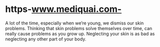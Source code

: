 # https-www.mediquai.com-
A lot of the time, especially when we’re young, we dismiss our skin problems. Thinking that skin problems solve themselves over time, can really cause problems as you grow up. Neglecting your skin is as bad as neglecting any other part of your body. 

